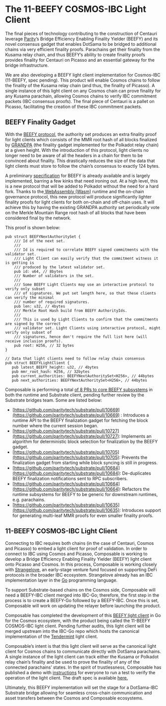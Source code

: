 # The 11-BEEFY COSMOS-IBC Light Client

The final pieces of technology contributing to the construction of Centauri leverage [Parity](https://www.parity.io/)’s Bridge Efficiency Enabling Finality Yielder (BEEFY) and its novel consensus gadget that enables DotSama to be bridged to additional chains via very efficient finality proofs. Parachains get their finality from the Kusama relay chain, and thus BEEFY’s ability to create finality proofs provides finality for Centauri on Picasso and an essential gateway for the bridge infrastructure.

We are also developing a BEEFY light client implementation for Cosmos-IBC (11-BEEFY, spec pending). This product will enable Cosmos chains to follow the finality of the Kusama relay chain (and thus, the finality of Picasso). A single instance of this light client on any Cosmos chain can prove finality for any Kusama parachain, allowing Cosmos chains to verify IBC commitment packets (IBC consensus proofs). The final piece of Centauri is a pallet on Picasso, facilitating the creation of these IBC commitment packets.


## BEEFY Finality Gadget 

With the [BEEFY protocol](https://www.youtube.com/watch?v=ZmIa_4hPRZ8&t=2378s), the authority set produces an extra finality proof for light clients which consists of the MMR root hash of all blocks finalized by [GRANDPA](https://polkadot.network/tag/grandpa/) (the finality gadget implemented for the Polkadot relay chain) at a given height. With the introduction of this protocol, light clients no longer need to be aware of all the headers in a chain for them to be convinced about finality. This drastically reduces the size of the data that light clients must store to follow the chain’s consensus to exactly 124 bytes.

A preliminary [specification](https://github.com/paritytech/grandpa-bridge-gadget/blob/td-docs/docs/beefy.md) for BEEFY is already available and is largely implemented, barring a few kinks that need ironing out. At a high level, this is a new protocol that will be added to Polkadot without the need for a hard fork. Thanks to the[ WebAssembly (Wasm)](https://webassembly.org/) runtime and the on-chain governance protocol, this new protocol will produce significantly lighter finality proofs for light clients for both on-chain and off-chain uses. It will achieve this by having the existing GRANDPA authority set periodically vote on the Merkle Mountain Range root hash of all blocks that have been considered final by the network.

This proof is shown below:


```
pub struct BEEFYNextAuthoritySet {
	/// Id of the next set.
	///
	/// Id is required to correlate BEEFY signed commitments with the validator set.
	/// Light Client can easily verify that the commitment witness it is getting is
	/// produced by the latest validator set.
	pub id: u64, // 8bytes
	/// Number of validators in the set.
	///
	/// Some BEEFY Light Clients may use an interactive protocol to verify only subset
	/// of signatures. We put set length here, so that these clients can verify the minimal
	/// number of required signatures.
	pub len: u32, // 4bytes
	/// Merkle Root Hash build from BEEFY AuthorityIds.
	///
	/// This is used by Light Clients to confirm that the commitments are signed by the correct
	/// validator set. Light Clients using interactive protocol, might verify only subset of
	/// signatures, hence don't require the full list here (will receive inclusion proofs).
	pub root: H256, // 32 bytes
}

// Data that light clients need to follow relay chain consensus
pub struct BEEFYLightClient {
   pub latest_BEEFY_height: u32, // 4bytes
   pub mmr_root_hash: H256, // 32bytes
   pub current_authorities: BEEFYNextAuthoritySet<H256>, // 44bytes
   pub next_authorities: BEEFYNextAuthoritySet<H256>, // 44bytes
```


Composable is performing a total [of 8 PRs to core BEEFY subsystems](https://github.com/paritytech/substrate/pulls/wizdave97) in both the runtime and Substrate client, pending further review by the Substrate bridges team. Some are listed below:



* [https://github.com/paritytech/substrate/pull/10669](https://github.com/paritytech/substrate/pull/10669) : Introduces a runtime API to the BEEFY finalization gadget for fetching the block number where the current session began.
* [https://github.com/paritytech/substrate/pull/10727](https://github.com/paritytech/substrate/pull/10727): Implements an algorithm for deterministic block selection for finalization by the BEEFY gadget.
* [https://github.com/paritytech/substrate/pull/10705](https://github.com/paritytech/substrate/pull/10705): Prevents the finalization gadget from starting while block syncing is still in progress.
* [https://github.com/paritytech/substrate/pull/10684](https://github.com/paritytech/substrate/pull/10684): De-duplicates BEEFY finalization notifications sent to RPC subscribers.
* [https://github.com/paritytech/substrate/pull/10664](https://github.com/paritytech/substrate/pull/10664): Refactors the runtime subsystems for BEEFY to be generic for downstream runtimes, e.g. parachains.
* [https://github.com/paritytech/substrate/pull/10635](https://github.com/paritytech/substrate/pull/10635): Introduces support for generating multi-leaf MMR proofs for even smaller finality proofs.


## 11-BEEFY COSMOS-IBC Light Client

Connecting to IBC requires both chains (in the case of Centauri, Cosmos and Picasso) to embed a light client for proof of validation. In order to connect to IBC using Cosmos and Picasso, Composable is working to develop a Bridge Efficiency Enabling Finality Yielder (BEEFY) light client onto Picasso and Cosmos. In this process, Composable is working closely with [Strangelove](https://www.strangelove.ventures/), an early-stage venture fund focused on supporting DeFi protocols in the broader IBC ecosystem. Strangelove already has an IBC implementation layer in the [Go](https://go.dev/) programming language.

To support Substrate-based chains on the Cosmos side, Composable will need a BEEFY-IBC client merged into IBC-Go; therefore, the first step in the process is to create a BEEFY-Go followed by a BEEFY-IBC. Once this is set, Composable will work on updating the relayer before launching the product.

Composable has completed the development of this [BEEFY light client](https://github.com/ComposableFi/ibc-go/blob/main/modules/light-clients/11-beefy/README.md) in Go for the Cosmos ecosystem, with the product being called the 11-BEEFY COSMOS-IBC light client. Pending further audits, this light client will be merged upstream into the IBC-Go repo which hosts the canonical implementation of the [Tendermint](https://tendermint.com/) light client.

Composable’s intent is that this light client will serve as the canonical light client for Cosmos chains to communicate directly with DotSama parachains. A single instance of the light client can track either the Kusama or Polkadot relay chain’s finality and be used to prove the finality of any of the connected parachains’ states. In the spirit of trustlessness, Composable has published a demo with [instructions](https://github.com/ComposableFi/ibc-go/blob/main/modules/light-clients/11-beefy/README.md) for everyone to run a test to verify the operation of the light client. The draft spec is available [here.](https://github.com/ComposableFi/ibc-go/blob/main/modules/light-clients/11-beefy/spec.md)

Ultimately, this BEEFY implementation will set the stage for a DotSama-IBC Substrate bridge allowing for seamless cross-chain communication and asset transfers between the Cosmos and Composable ecosystems.